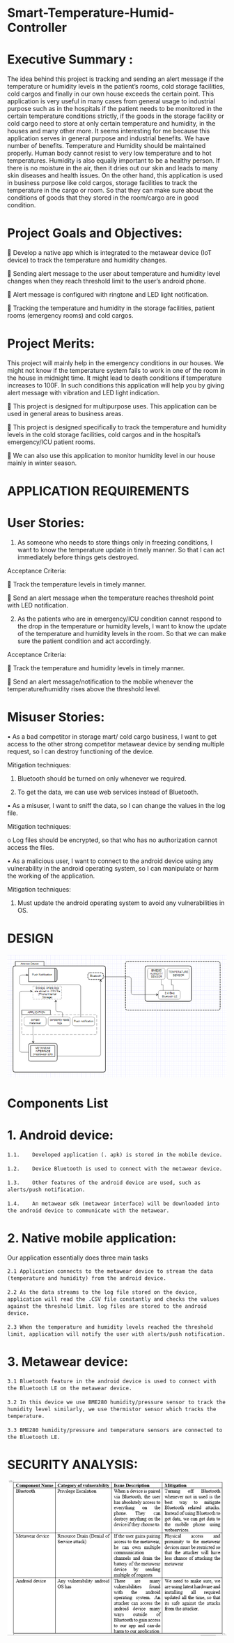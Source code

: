 # Smart-Temperature-Humid-Controller
# Executive Summary :
The idea behind this project is tracking and sending an alert message if the temperature or humidity levels in the patient’s rooms, cold storage facilities, cold cargos and finally in our own house exceeds the certain point.
This application is very useful in many cases from general usage to industrial purpose such as in the hospitals if the patient needs to be monitored in the certain temperature conditions strictly, if the goods in the storage facility or cold cargo need to store at only certain temperature and humidity, in the houses and many other more.
It seems interesting for me because this application serves in general purpose and industrial benefits. We have number of benefits. Temperature and Humidity should be maintained properly. Human body cannot resist to very low temperature and to hot temperatures. Humidity is also equally important to be a healthy person. If there is no moisture in the air, then it dries out our skin and leads to many skin diseases and health issues. On the other hand, this application is used in business purpose like cold cargos, storage facilities to track the temperature in the cargo or room. So that they can make sure about the conditions of goods that they stored in the room/cargo are in good condition.
# Project Goals and Objectives:
	Develop a native app which is integrated to the metawear device (IoT device) to track the temperature and humidity changes.

	Sending alert message to the user about temperature and humidity level changes when they reach threshold limit to the user’s android phone.

	Alert message is configured with ringtone and LED light notification.

	Tracking the temperature and humidity in the storage facilities, patient rooms (emergency rooms) and cold cargos.

# Project Merits:
This project will mainly help in the emergency conditions in our houses. We might not know if the temperature system fails to work in one of the room in the house in midnight time. It might lead to death conditions if temperature increases to 100F. In such conditions this application will help you by giving alert message with vibration and LED light indication.

	This project is designed for multipurpose uses. This application can be used in general areas to business areas.

	This project is designed specifically to track the temperature and humidity levels in the cold storage facilities, cold cargos and in the hospital’s emergency/ICU patient rooms.

	We can also use this application to monitor humidity level in our house mainly in winter season.
# APPLICATION REQUIREMENTS
# User Stories:
1.	As someone who needs to store things only in freezing conditions, I want to know the temperature update in timely manner. So that I can act immediately before things gets destroyed.

Acceptance Criteria:

	Track the temperature levels in timely manner.

	Send an alert message when the temperature reaches threshold point with LED notification.

2.	As the patients who are in emergency/ICU condition cannot respond to the drop in the temperature or humidity levels, I want to know the update of the temperature and humidity levels in the room. So that we can make sure the patient condition and act accordingly.

Acceptance Criteria:

	Track the temperature and humidity levels in timely manner.

	Send an alert message/notification to the mobile whenever the temperature/humidity rises above the threshold level. 
# Misuser Stories:

•	As a bad competitor in storage mart/ cold cargo business, I want to get access to the other strong competitor metawear device by sending multiple request, so I can destroy functioning of the device.

Mitigation techniques:

  1. Bluetooth should be turned on only whenever we required.

  2. To get the data, we can use web services instead of Bluetooth.

•	As a misuser, I want to sniff the data, so I can change the values in the log file.

Mitigation techniques:

o	Log files should be encrypted, so that who has no authorization cannot access the files.

•	As a malicious user, I want to connect to the android device using any vulnerability in the android operating system, so I can manipulate or harm the working of the application.

Mitigation techniques:

  1. Must update the android operating system to avoid any vulnerabilities in OS.

# DESIGN

![alt text](https://github.com/maddagada/Smart-Temperature-Humid-Controller/blob/master/Images/Architecture.PNG)


# Components List

# 1.	Android device:

    1.1.	Developed application (. apk) is stored in the mobile device.

    1.2.	Device Bluetooth is used to connect with the metawear device.

    1.3.	Other features of the android device are used, such as alerts/push notification.

    1.4.	An metawear sdk (metawear interface) will be downloaded into the android device to communicate with the metawear.

# 2.	Native mobile application:

Our application essentially does three main tasks

    2.1	Application connects to the metawear device to stream the data (temperature and humidity) from the android device.

    2.2	As the data streams to the log file stored on the device, application will read the .CSV file constantly and checks the values against the threshold limit. log files are stored to the android device.

    2.3	When the temperature and humidity levels reached the threshold limit, application will notify the user with alerts/push notification.

# 3.	Metawear device:

    3.1	Bluetooth feature in the android device is used to connect with the Bluetooth LE on the metawear device. 

    3.2	In this device we use BME280 humidity/pressure sensor to track the humidity level similarly, we use thermistor sensor which tracks the temperature.

    3.3	BME280 humidity/pressure and temperature sensors are connected to the Bluetooth LE. 

# SECURITY ANALYSIS:

![alt text](https://github.com/maddagada/Smart-Temperature-Humid-Controller/blob/master/Images/Security%20Analysis%20Table.PNG)
